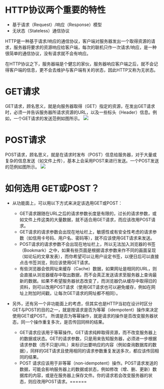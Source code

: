 # HTTP协议两个重要的特性
* 基于请求（Request）/响应（Response）模型
* 无状态（Stateless）通信协议

HTTP是一种基于请求/响应的通信协议，客户端对服务器发出一个取得资源的请求，服务器将要求的资源响应给客户端，每次的联机只作一次请求/响应，是一种很简单的通信协议，没有请求就不会有响应。

在HTTP协议之下，服务器端是个健忘的家伙，服务器响应客户端之后，就不会记得客户端的信息，更不会去维护与客户端有关的状态，因此HTTP又称为无状态。

# GET请求

GET请求，顾名思义，就是向服务器取得（GET）指定的资源，在发出GET请求时，必须一并告诉服务器所请求资源的URL，以及一些标头（Header）信息。例如，一个GET请求的发送范例如图所示。
![](../../images/GET请求.jpg)

# POST请求
POST请求，顾名思义，就是在请求时发布（POST）信息给服务器，对于大量或复杂的信息发送（如文件上传），基本上会采用POST来进行发送。一个POST发送的范例如图所示。
![](../../images/POST请求.jpg)

# 如何选用 GET或POST？

* 从功能面上，可以用以下方式来决定该选用GET或POST：
  
  * GET请求跟随在URL之后的请求参数长度是有限的，过长的请求参数，或如文件上传这类的大量数据，就不适合用GET请求，而应该改用POST请求。
  * GET请求的请求参数会出现在地址栏上，敏感性或有安全性考虑的请求参数（如信用卡号码、用户名、密码等），就不应该使用GET请求来发送。
  * POST请求的请求参数不会出现在地址栏上，所以无法加入浏览器的书签（Bookmark）之中，如果有些页面是根据请求参数来作不同的画面呈现（如论坛的文章发表），而你希望可以让用户设定书签，以便日后可以直接点击书签浏览，则应该使用GET请求。
  * 有些浏览器会依网址来缓存（Cache）数据，如果网址是相同的URL，则会直接从浏览器缓存中取出数据，而不会真正发送请求至服务器上查询最新的数据。如果不希望服务器状态改变了，而浏览器仍从缓存中取得旧的资料，则可以改用POST请求（使用GET请求也可以避免缓存，例如在网址上附加时间戳，让每次GET请求的网址都不相同）。
  
* 另外，还有另一个非功能面上的考虑，但其实也是HTTP当初在设计时区分GET与POST的目的之一，就是按请求是否为等幂（idempotent）操作来决定使用GET或POST。
所谓是否为等幂操作，就是请求的操作是否改变服务器状态，同一个操作重复多次，是否传回同样的结果。

  * GET请求应该用于等幂操作。GET请求纯粹取得资源，而不改变服务器上的数据或状态。GET的请求参数，只是用来告知服务器，必须进一步根据请求参数（而不只是URL）来标识出要响应的内容（例如查询数据库的数据），同样的GET请求且使用相同的请求参数重复发送多次，都应该传回相同的结果。
  * POST 请求应该用于非等幂（non-idempotent）操作。POST请求发送的数据，可能会影响服务器上的数据或状态，例如修改（增、删、更新）数据库的内容，或是在服务器上保存文件。你的请求若会改变服务器的状态，则应改用POST请求。======